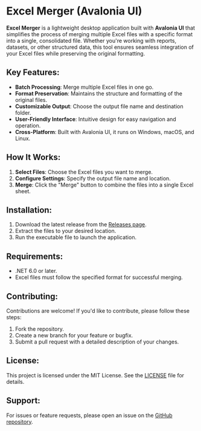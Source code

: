 # Excel Merger (Avalonia UI)

**Excel Merger** is a lightweight desktop application built with **Avalonia UI** that simplifies the process of merging multiple Excel files with a specific format into a single, consolidated file. Whether you're working with reports, datasets, or other structured data, this tool ensures seamless integration of your Excel files while preserving the original formatting.

## Key Features:
- **Batch Processing**: Merge multiple Excel files in one go.
- **Format Preservation**: Maintains the structure and formatting of the original files.
- **Customizable Output**: Choose the output file name and destination folder.
- **User-Friendly Interface**: Intuitive design for easy navigation and operation.
- **Cross-Platform**: Built with Avalonia UI, it runs on Windows, macOS, and Linux.

## How It Works:
1. **Select Files**: Choose the Excel files you want to merge.
2. **Configure Settings**: Specify the output file name and location.
3. **Merge**: Click the "Merge" button to combine the files into a single Excel sheet.

## Installation:
1. Download the latest release from the [Releases page](#).
2. Extract the files to your desired location.
3. Run the executable file to launch the application.

## Requirements:
- .NET 6.0 or later.
- Excel files must follow the specified format for successful merging.

## Contributing:
Contributions are welcome! If you'd like to contribute, please follow these steps:
1. Fork the repository.
2. Create a new branch for your feature or bugfix.
3. Submit a pull request with a detailed description of your changes.

## License:
This project is licensed under the MIT License. See the [LICENSE](LICENSE) file for details.

## Support:
For issues or feature requests, please open an issue on the [GitHub repository](#).